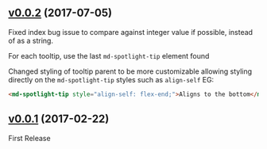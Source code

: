 <a name="0.0.2"></a>
## [v0.0.2](https://github.com/ilovett/angular-material-spotlight/compare/v0.0.1...v0.0.2) (2017-07-05)

Fixed index bug issue to compare against integer value if possible, instead of as a string.

For each tooltip, use the last `md-spotlight-tip` element found

Changed styling of tooltip parent to be more customizable allowing styling directly on the `md-spotlight-tip` styles such as `align-self` EG:

```html
<md-spotlight-tip style="align-self: flex-end;">Aligns to the bottom</md-spotlight-tip>
```

<a name="0.0.1"></a>
## [v0.0.1](https://github.com/ilovett/angular-material-spotlight/compare/d4a189c...v0.0.1) (2017-02-22)

First Release
